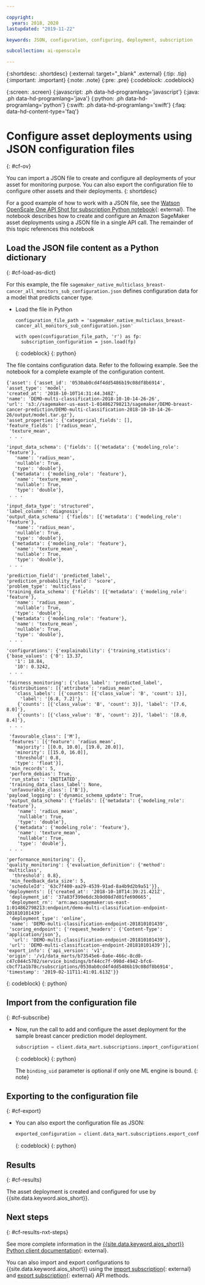 ```yaml
---

copyright:
  years: 2018, 2020
lastupdated: "2019-11-22"

keywords: JSON, configuration, configuring, deployment, subscription

subcollection: ai-openscale

---
```


{:shortdesc: .shortdesc}
{:external: target="_blank" .external}
{:tip: .tip}
{:important: .important}
{:note: .note}
{:pre: .pre}
{:codeblock: .codeblock}

{:screen: .screen}
{:javascript: .ph data-hd-programlang='javascript'}
{:java: .ph data-hd-programlang='java'}
{:python: .ph data-hd-programlang='python'}
{:swift: .ph data-hd-programlang='swift'}
{:faq: data-hd-content-type='faq'}

# Configure asset deployments using JSON configuration files
{: #cf-ov}

You can import a JSON file to create and configure all deployments of your asset for monitoring purpose. You can also export the configuration file to configure other assets and their deployments.
{: shortdesc}

For a good example of how to work with a JSON file, see the [Watson OpenScale One API Shot for subscription Python notebook](https://github.com/pmservice/ai-openscale-tutorials/blob/master/notebooks/Watson%20OpenScale%20One%20API%20Shot%20for%20subscription.ipynb){: external}. The notebook describes how to create and configure an Amazon SageMaker asset deployments using a JSON file in a single API call. The remainder of this topic references this notebook

## Load the JSON file content as a Python dictionary
{: #cf-load-as-dict}

For this example, the file `sagemaker_native_multiclass_breast-cancer_all_monitors_sub_configuration.json` defines configuration data for a model that predicts cancer type.

- Load the file in Python

    ```
    configuration_file_path = 'sagemaker_native_multiclass_breast-cancer_all_monitors_sub_configuration.json'

  with open(configuration_file_path, 'r') as fp:
      subscription_configuration = json.load(fp)
    ```
    {: codeblock}
    {: python}
    
The file contains configuration data. Refer to the following example. See the notebook for a complete example of the configuration content.

  ```
  {'asset': {'asset_id': '0530ab0cd4f4dd5486b19c08df8b6914',
  'asset_type': 'model',
  'created_at': '2018-10-10T14:31:44.348Z',
  'name': 'DEMO-multi-classification-2018-10-10-14-26-26',
  'url': 's3://sagemaker-us-east-1-014862798213/sagemaker/DEMO-breast-cancer-prediction/DEMO-multi-classification-2018-10-10-14-26-26/output/model.tar.gz'},
 'asset_properties': {'categorical_fields': [],
  'feature_fields': ['radius_mean',
   'texture_mean',
   . . .

  'input_data_schema': {'fields': [{'metadata': {'modeling_role': 'feature'},
     'name': 'radius_mean',
     'nullable': True,
     'type': 'double'},
    {'metadata': {'modeling_role': 'feature'},
     'name': 'texture_mean',
     'nullable': True,
     'type': 'double'},
   . . .

  'input_data_type': 'structured',
  'label_column': 'diagnosis',
  'output_data_schema': {'fields': [{'metadata': {'modeling_role': 'feature'},
     'name': 'radius_mean',
     'nullable': True,
     'type': 'double'},
    {'metadata': {'modeling_role': 'feature'},
     'name': 'texture_mean',
     'nullable': True,
     'type': 'double'},
   . . .

  'prediction_field': 'predicted_label',
  'prediction_probability_field': 'score',
  'problem_type': 'multiclass',
  'training_data_schema': {'fields': [{'metadata': {'modeling_role': 'feature'},
     'name': 'radius_mean',
     'nullable': True,
     'type': 'double'},
    {'metadata': {'modeling_role': 'feature'},
     'name': 'texture_mean',
     'nullable': True,
     'type': 'double'},
   . . .

 'configurations': {'explainability': {'training_statistics': {'base_values': {'0': 13.37,
     '1': 18.84,
     '10': 0.3242,
   . . .

  'fairness_monitoring': {'class_label': 'predicted_label',
   'distributions': [{'attribute': 'radius_mean',
     'class_labels': [{'counts': [{'class_value': 'B', 'count': 1}],
       'label': '[6.8, 7.2]'},
      {'counts': [{'class_value': 'B', 'count': 3}], 'label': '[7.6, 8.0]'},
      {'counts': [{'class_value': 'B', 'count': 2}], 'label': '[8.0, 8.4]'},
   . . .

   'favourable_class': ['M'],
   'features': [{'feature': 'radius_mean',
     'majority': [[0.0, 10.0], [19.0, 20.0]],
     'minority': [[15.0, 16.0]],
     'threshold': 0.8,
     'type': 'float'}],
   'min_records': 5,
   'perform_debias': True,
   'run_status': 'INITIATED',
   'training_data_class_label': None,
   'unfavourable_class': ['B']},
  'payload_logging': {'dynamic_schema_update': True,
   'output_data_schema': {'fields': [{'metadata': {'modeling_role': 'feature'},
      'name': 'radius_mean',
      'nullable': True,
      'type': 'double'},
     {'metadata': {'modeling_role': 'feature'},
      'name': 'texture_mean',
      'nullable': True,
      'type': 'double'},
   . . .

  'performance_monitoring': {},
  'quality_monitoring': {'evaluation_definition': {'method': 'multiclass',
    'threshold': 0.8},
   'min_feedback_data_size': 5,
   'scheduleId': '63c7f400-aa29-4539-91ad-8a4b9d2b9a51'}},
 'deployments': [{'created_at': '2018-10-10T14:39:21.421Z',
   'deployment_id': '37a83f399e6dc3b9d08d7d01fe690665',
   'deployment_rn': 'arn:aws:sagemaker:us-east-1:014862798213:endpoint/demo-multi-classification-endpoint-201810101439',
   'deployment_type': 'online',
   'name': 'DEMO-multi-classification-endpoint-201810101439',
   'scoring_endpoint': {'request_headers': {'Content-Type': 'application/json'},
    'url': 'DEMO-multi-classification-endpoint-201810101439'},
   'url': 'DEMO-multi-classification-endpoint-201810101439'}],
 'export_info': {'api_version': 'v1',
  'origin': '/v1/data_marts/b73545e6-0a6e-466c-8cd0-c47c044c5702/service_bindings/bf44cc7f-990d-4942-bfc6-cbcf71a1b78c/subscriptions/0530ab0cd4f4dd5486b19c08df8b6914',
  'timestamp': '2019-02-11T11:41:01.613Z'}}
  ```
  {: codeblock}
  {: python}

## Import from the configuration file
{: #cf-subscribe}

- Now, run the call to add and configure the asset deployment for the sample breast cancer prediction model deployment.

    ```python
    subscription = client.data_mart.subscriptions.import_configuration(binding_uid=binding_uid, configuration_data=subscription_configuration)
    ```
    {: codeblock}
    {: python}

  The `binding_uid` parameter is optional if only one ML engine is bound.
  {: note}

## Exporting to the configuration file
{: #cf-export}

- You can also export the configuration file as JSON:

    ```python
    exported_configuration = client.data_mart.subscriptions.export_configuration(binding_uid=binding_uid, subscription_uid=subscription.uid)
    ```
    {: codeblock}
    {: python}

## Results
{: #cf-results}

The asset deployment is created and configured for use by {{site.data.keyword.aios_short}}.

## Next steps
{: #cf-results-nxt-steps}

See more complete information in the [{{site.data.keyword.aios_short}} Python client documentation](http://ai-openscale-python-client-dev.mybluemix.net/#subscriptions){: external}.

You can also import and export configurations to {{site.data.keyword.aios_short}} using the [import subscription](https://cloud.ibm.com/apidocs/ai-openscale#import-subscription){: external} and [export subscription](https://cloud.ibm.com/apidocs/ai-openscale#export-subscription){: external} API methods.